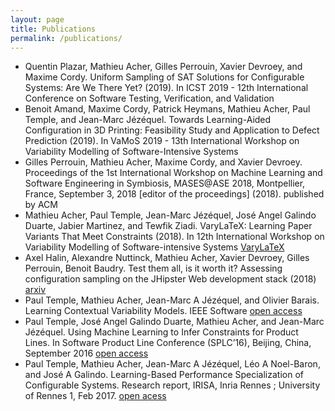 ```yaml
---
layout: page
title: Publications
permalink: /publications/
---
```


 * Quentin Plazar, Mathieu Acher, Gilles Perrouin, Xavier Devroey, and Maxime Cordy. Uniform Sampling of SAT Solutions for Configurable Systems: Are We There Yet? (2019). In ICST 2019 - 12th International Conference on Software Testing, Verification, and Validation
 * Benoit Amand, Maxime Cordy, Patrick Heymans, Mathieu Acher, Paul Temple, and Jean-Marc Jézéquel. Towards Learning-Aided Configuration in 3D Printing: Feasibility Study and Application to Defect Prediction (2019). In VaMoS 2019 - 13th International Workshop on Variability Modelling of Software-Intensive Systems
 * Gilles Perrouin, Mathieu Acher, Maxime Cordy, and Xavier Devroey. Proceedings of the 1st International Workshop on Machine Learning and Software Engineering in Symbiosis, MASES@ASE 2018, Montpellier, France, September 3, 2018 [editor of the proceedings] (2018). published by ACM
 * Mathieu Acher, Paul Temple, Jean-Marc Jézéquel, José Angel Galindo Duarte, Jabier Martinez, and Tewfik Ziadi. VaryLaTeX: Learning Paper Variants That Meet Constraints (2018). In 12th International Workshop on Variability Modelling of Software-intensive Systems [VaryLaTeX](https://hal.inria.fr/hal-01659161)
 * Axel Halin, Alexandre Nuttinck, Mathieu Acher, Xavier Devroey, Gilles Perrouin, Benoit Baudry. Test them all, is it worth it? Assessing configuration sampling on the JHipster Web development stack
 (2018) [arxiv](https://arxiv.org/abs/1710.07980)
 * Paul Temple, Mathieu Acher, Jean-Marc A Jézéquel, and Olivier Barais. Learning Contextual Variability Models. IEEE Software [open access](https://hal.inria.fr/hal-01659137)
 * Paul Temple, José Angel Galindo Duarte, Mathieu Acher, and Jean-Marc Jézéquel. Using Machine Learning to Infer Constraints for Product Lines. In Software Product Line Conference (SPLC’16), Beijing, China, September 2016 [open access](https://hal.inria.fr/hal-01323446)
 * Paul Temple, Mathieu Acher, Jean-Marc A Jézéquel, Léo A Noel-Baron, and José A Galindo. Learning-Based Performance Specialization of Configurable Systems. Research
report, IRISA, Inria Rennes ; University of Rennes 1, Feb 2017. [open acess](https://hal.archives-ouvertes.fr/hal-01467299)
